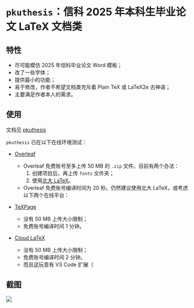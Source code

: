 # `pkuthesis`：信科 2025 年本科生毕业论文 LaTeX 文档类

## 特性

- 尽可能模仿 2025 年信科毕业论文 Word 模板；
- 改了一些字体；
- 提供最小的功能；
- 易于修改，作者不希望文档类充斥着 Plain TeX 或 LaTeX2e 古神语；
- 主要满足作者本人的需求。

## 使用

文档见 [pkuthesis](https://elkeid-me.github.io/posts/pkuthesis-doc)

`pkuthesis` 已在以下在线环境测试：

- [Overleaf](https://www.overleaf.com/)
  - Overleaf 免费账号至多上传 50 MB 的 `.zip` 文件。目前有两个办法：
    1. 创建项目后，再上传 `fonts` 文件夹；
    2. 使用[北大 LaTeX](https://latex.pku.edu.cn)。
  - Overleaf 免费账号编译时间为 20 秒。仍然建议使用北大 LaTeX，或考虑以下两个在线平台：

- [TeXPage](https://www.texpage.com/)
  - 没有 50 MB 上传大小限制；
  - 免费账号编译时间 1 分钟。
- [Cloud LaTeX](https://cloudlatex.io/)
  - 没有 50 MB 上传大小限制；
  - 免费账号编译时间 2 分钟。
  - 而且这玩意有 VS Code 扩展（

## 截图

![](https://media.githubusercontent.com/media/Elkeid-me/elkeid-me.github.io/refs/heads/main/pages/posts/pkuthesis-doc/screen-shot.webp)

